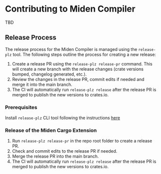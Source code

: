 # Contributing to Miden Compiler

TBD

## Release Process

The release process for the Miden Compiler is managed using the `release-plz` tool. The following steps outline the process for creating a new release:

1. Create a release PR using the `release-plz release-pr` command. This will create a new branch with the release changes (crate versions bumped, changelog generated, etc.).
2. Review the changes in the release PR, commit edits if needed and merge it into the main branch.
3. The CI will automatically run `release-plz release` after the release PR is merged to publish the new versions to crates.io.

### Prerequisites

Install `release-plz` CLI tool following the instructions [here](https://release-plz.ieni.dev/docs/usage/installation)


### Release of the Miden Cargo Extension

1. Run `release-plz release-pr` in the repo root folder to create a release PR.
2. Check and commit edits to the release PR if needed.
3. Merge the release PR into the main branch.
4. The CI will automatically run `release-plz release` after the release PR is merged to publish the new versions to crates.io.
